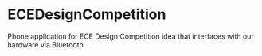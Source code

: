 # ECEDesignCompetition
Phone application for ECE Design Competition idea that interfaces with our hardware via Bluetooth
